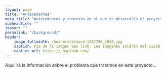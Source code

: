 ```yaml
---
layout: page
title: "Antecedentes"
meta_title: "Antecedentes y contexto en el que se desarrolla el proyecto"
subheadline: ""
teaser: ""
permalink: "/background/"
header:
    image_fullwidth: /headers/almond-1287798_1920.jpg
    caption: Pie de la imagen con link. Las imágenes saldrán del siose, vuelos, históricos, etc
    caption_url: https://unsplash.com/
---
```


Aquí irá la información sobre el problema que tratamos en este proyecto...
